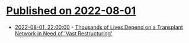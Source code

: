 # [Published on 2022-08-01](index.md)

* [2022-08-01, 22:00:00](https://tech.slashdot.org/story/22/08/01/2017222/thousands-of-lives-depend-on-a-transplant-network-in-need-of-vast-restructuring?utm_source=rss1.0mainlinkanon&utm_medium=feed) - [Thousands of Lives Depend on a Transplant Network in Need of 'Vast Restructuring'](https://tech.slashdot.org/story/22/08/01/2017222/thousands-of-lives-depend-on-a-transplant-network-in-need-of-vast-restructuring?utm_source=rss1.0mainlinkanon&utm_medium=feed)
